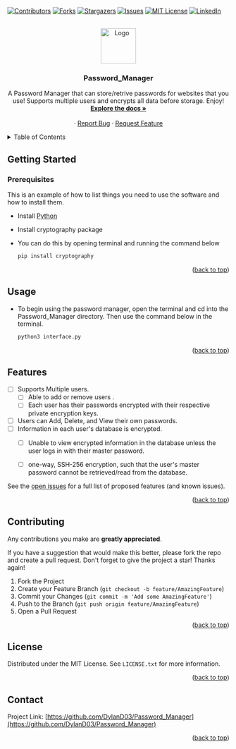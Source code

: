 <a name="readme-top"></a>

[![Contributors][contributors-shield]][contributors-url]
[![Forks][forks-shield]][forks-url]
[![Stargazers][stars-shield]][stars-url]
[![Issues][issues-shield]][issues-url]
[![MIT License][license-shield]][license-url]
[![LinkedIn][linkedin-shield]][linkedin-url]



<!-- PROJECT LOGO -->
<br />
<div align="center">
  <a href="https://github.com/DylanD03/Password_Manager">
    <img src="images/logo.png" alt="Logo" width="80" height="80">
  </a>

<h3 align="center">Password_Manager</h3>

  <p align="center">
    A Password Manager that can store/retrive passwords for websites that you use! Supports multiple users and encrypts all data before storage. Enjoy!
    <br />
    <a href="https://github.com/DylanD03/Password_Manager"><strong>Explore the docs »</strong></a>
    <br />
    <br />
    ·
    <a href="https://github.com/DylanD03/Password_Manager/issues">Report Bug</a>
    ·
    <a href="https://github.com/DylanD03/Password_Manager/issues">Request Feature</a>
  </p>
</div>



<!-- TABLE OF CONTENTS -->
<details>
  <summary>Table of Contents</summary>
  <ol>
    <li>
      <a href="#about-the-project">About The Project</a>
      <ul>
        <li><a href="#built-with">Built With</a></li>
      </ul>
    </li>
    <li>
      <a href="#getting-started">Getting Started</a>
      <ul>
        <li><a href="#prerequisites">Prerequisites</a></li>
        <li><a href="#installation">Installation</a></li>
      </ul>
    </li>
    <li><a href="#usage">Usage</a></li>
    <li><a href="#roadmap">Roadmap</a></li>
    <li><a href="#contributing">Contributing</a></li>
    <li><a href="#license">License</a></li>
    <li><a href="#contact">Contact</a></li>
    <li><a href="#acknowledgments">Acknowledgments</a></li>
  </ol>
</details>





<!-- GETTING STARTED -->
## Getting Started


### Prerequisites

This is an example of how to list things you need to use the software and how to install them.
* Install [Python](https://www.python.org/)

* Install cryptography package
* You can do this by opening terminal and running the command below
  ```sh
  pip install cryptography
  ```


<p align="right">(<a href="#readme-top">back to top</a>)</p>



<!-- USAGE EXAMPLES -->
## Usage

* To begin using the password manager, open the terminal and cd into the Password_Manager directory. Then use the command below in the terminal.

  ```sh
  python3 interface.py
  ```


<p align="right">(<a href="#readme-top">back to top</a>)</p>



<!-- ROADMAP -->
## Features

- [ ] Supports Multiple users.
  - [ ] Able to add or remove users .
  - [ ] Each user has their passwords encrypted with their respective private encryption keys.
- [ ] Users can Add, Delete, and View their own passwords.
- [ ] Information in each user's database is encrypted. 
    - [ ] Unable to view encrypted information in the database unless the user logs in with their master password.
    - [ ] one-way, SSH-256 encryption, such that the user's master password cannot be retrieved/read from the database.


See the [open issues](https://github.com/DylanD03/Password_Manager/issues) for a full list of proposed features (and known issues).

<p align="right">(<a href="#readme-top">back to top</a>)</p>



<!-- CONTRIBUTING -->
## Contributing

Any contributions you make are **greatly appreciated**.

If you have a suggestion that would make this better, please fork the repo and create a pull request. Don't forget to give the project a star! Thanks again!

1. Fork the Project
2. Create your Feature Branch (`git checkout -b feature/AmazingFeature`)
3. Commit your Changes (`git commit -m 'Add some AmazingFeature'`)
4. Push to the Branch (`git push origin feature/AmazingFeature`)
5. Open a Pull Request

<p align="right">(<a href="#readme-top">back to top</a>)</p>



<!-- LICENSE -->
## License

Distributed under the MIT License. See `LICENSE.txt` for more information.

<p align="right">(<a href="#readme-top">back to top</a>)</p>



<!-- CONTACT -->
## Contact


Project Link: [https://github.com/DylanD03/Password_Manager](https://github.com/DylanD03/Password_Manager)

<p align="right">(<a href="#readme-top">back to top</a>)</p>





<!-- MARKDOWN LINKS & IMAGES -->
<!-- https://www.markdownguide.org/basic-syntax/#reference-style-links -->
[contributors-shield]: https://img.shields.io/github/contributors/DylanD03/Password_Manager.svg?style=for-the-badge
[contributors-url]: https://github.com/DylanD03/Password_Manager/graphs/contributors
[forks-shield]: https://img.shields.io/github/forks/DylanD03/Password_Manager.svg?style=for-the-badge
[forks-url]: https://github.com/DylanD03/Password_Manager/network/members
[stars-shield]: https://img.shields.io/github/stars/DylanD03/Password_Manager.svg?style=for-the-badge
[stars-url]: https://github.com/DylanD03/Password_Manager/stargazers
[issues-shield]: https://img.shields.io/github/issues/DylanD03/Password_Manager.svg?style=for-the-badge
[issues-url]: https://github.com/DylanD03/Password_Manager/issues
[license-shield]: https://img.shields.io/github/license/DylanD03/Password_Manager.svg?style=for-the-badge
[license-url]: https://github.com/DylanD03/Password_Manager/blob/master/LICENSE.txt
[linkedin-shield]: https://img.shields.io/badge/-LinkedIn-black.svg?style=for-the-badge&logo=linkedin&colorB=555
[linkedin-url]: https://linkedin.com/in/https://www.linkedin.com/in/dylan-du-12894924a/
[product-screenshot]: images/screenshot.png
